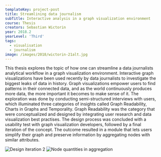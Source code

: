 ```yaml
---
templateKey: project-post
title: Streamlining data journalism
subTitle: Interactive analysis in a graph visualization environment
course: Thesis
creators: Sebastian Wictorin
year: 2018.2
yearLevel: 'Third'
tags:
  - visualisation
  - journalism
image: /images/2018/wictorin-21alt.jpg
---
```


This thesis explores the topic of how one can streamline a data journalists analytical workflow in a graph visualization environment. Interactive graph visualizations have been used recently by data journalists to investigate the biggest leaks of data in history. Graph visualizations empower users to find patterns in their connected data, and as the world continuously produces more data, the more important it becomes to make sense of it. The exploration was done by conducting semi-structured interviews with users, which illuminated three categories of insights called Graph Readability, Charts in Graphs and Temporality. Graph Readability was the category that were conceptualized and designed by integrating user research and data visualization best practises. The design process was concluded with a usability test with graph visualization developers, followed by a final iteration of the concept. The outcome resulted in a module that lets users simplify their graph and preserve information by aggregating nodes with similar attributes.

<ImageSet>

![Design iteration 2](/images/2018/wictorin-20.jpg 'Design iteration 2')
![Node quantities in aggregation](/images/2018/wictorin-21.png 'Node quantities in aggregation')

</ImageSet>

